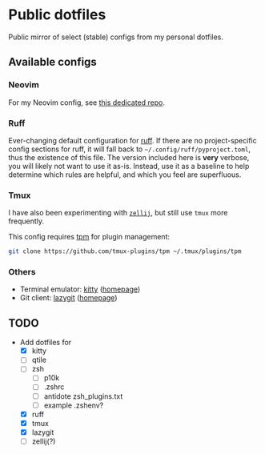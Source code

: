 # Public dotfiles

Public mirror of select (stable) configs from my personal dotfiles.

## Available configs

### Neovim

For my Neovim config, see [this dedicated repo](https://github.com/sventec/nvim).

### Ruff

Ever-changing default configuration for [ruff](https://docs.astral.sh/ruff/).
If there are no project-specific config sections for ruff, it will fall back to
`~/.config/ruff/pyproject.toml`, thus the existence of this file. The version
included here is **very** verbose, you will likely not want to
use it as-is. Instead, use it as a baseline to help determine which rules are
helpful, and which you feel are superfluous.

### Tmux

I have also been experimenting with [`zellij`](https://zellij.dev/), but still use `tmux` more frequently.

This config requires [tpm](https://github.com/tmux-plugins/tpm#installation) for plugin management:

```bash
git clone https://github.com/tmux-plugins/tpm ~/.tmux/plugins/tpm
```

### Others

- Terminal emulator: [kitty](./.config/kitty/kitty.conf) ([homepage](https://sw.kovidgoyal.net/kitty/))
- Git client: [lazygit](./.config/lazygit/config.yml) ([homepage](https://github.com/jesseduffield/lazygit))

## TODO

- Add dotfiles for
  - [x] kitty
  - [ ] qtile
  - [ ] zsh
    - [ ] p10k
    - [ ] .zshrc
    - [ ] antidote zsh_plugins.txt
    - [ ] example .zshenv?
  - [x] ruff
  - [x] tmux
  - [x] lazygit
  - [ ] zellij(?)
